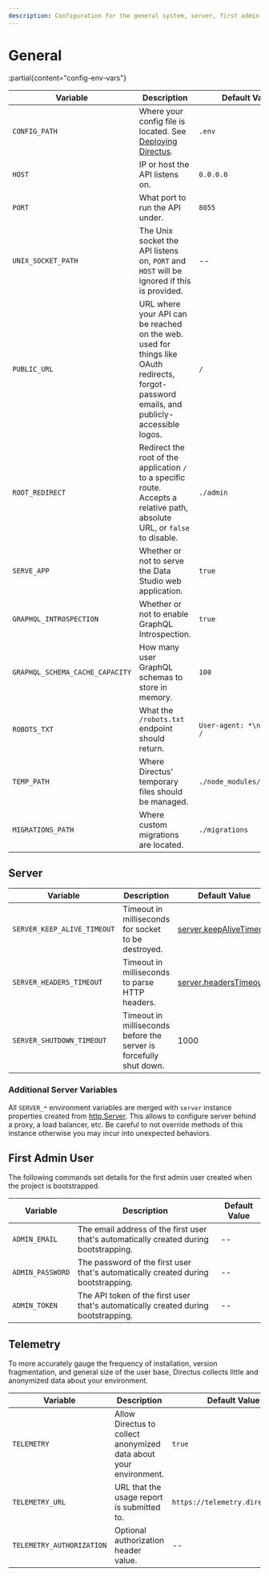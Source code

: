 ```yaml
---
description: Configuration for the general system, server, first admin user, and telemetry.
---
```


# General

:partial{content="config-env-vars"}

| Variable                        | Description                                                                                                                                | Default Value                |
| ------------------------------- | ------------------------------------------------------------------------------------------------------------------------------------------ | ---------------------------- |
| `CONFIG_PATH`                   | Where your config file is located. See [Deploying Directus](/self-hosted/deploying-directus).                                              | `.env`                       |
| `HOST`                          | IP or host the API listens on.                                                                                                             | `0.0.0.0`                    |
| `PORT`                          | What port to run the API under.                                                                                                            | `8055`                       |
| `UNIX_SOCKET_PATH`              | The Unix socket the API listens on, `PORT` and `HOST` will be ignored if this is provided.                                                 | --                           |
| `PUBLIC_URL`                    | URL where your API can be reached on the web. used for things like OAuth redirects, forgot-password emails, and publicly-accessible logos. | `/`                          |
| `ROOT_REDIRECT`                 | Redirect the root of the application `/` to a specific route. Accepts a relative path, absolute URL, or `false` to disable.                | `./admin`                    |
| `SERVE_APP`                     | Whether or not to serve the Data Studio web application.                                                                                   | `true`                       |
| `GRAPHQL_INTROSPECTION`         | Whether or not to enable GraphQL Introspection.                                                                                            | `true`                       |
| `GRAPHQL_SCHEMA_CACHE_CAPACITY` | How many user GraphQL schemas to store in memory.                                                                                          | `100`                        |
| `ROBOTS_TXT`                    | What the `/robots.txt` endpoint should return.                                                                                             | `User-agent: *\nDisallow: /` |
| `TEMP_PATH`                     | Where Directus' temporary files should be managed.                                                                                         | `./node_modules/.directus`   |
| `MIGRATIONS_PATH`               | Where custom migrations are located.                                                                                                       | `./migrations`               |


## Server

| Variable                    | Description                                                        | Default Value                                                                                                |
| --------------------------- | ------------------------------------------------------------------ | ------------------------------------------------------------------------------------------------------------ |
| `SERVER_KEEP_ALIVE_TIMEOUT` | Timeout in milliseconds for socket to be destroyed.                | [server.keepAliveTimeout](https://github.com/nodejs/node/blob/master/doc/api/http.md#serverkeepalivetimeout) |
| `SERVER_HEADERS_TIMEOUT`    | Timeout in milliseconds to parse HTTP headers.                     | [server.headersTimeout](https://github.com/nodejs/node/blob/master/doc/api/http.md#serverheaderstimeout)     |
| `SERVER_SHUTDOWN_TIMEOUT`   | Timeout in milliseconds before the server is forcefully shut down. | 1000                                                                                                         |

### Additional Server Variables
All `SERVER_*` environment variables are merged with `server` instance properties created from [http.Server](https://github.com/nodejs/node/blob/master/doc/api/http.md#class-httpserver). This allows to configure server behind a proxy, a load balancer, etc. Be careful to not override methods of this instance otherwise you may incur into unexpected behaviors.

## First Admin User

The following commands set details for the first admin user created when the project is bootstrapped.

| Variable         | Description                                                                            | Default Value |
| ---------------- | -------------------------------------------------------------------------------------- | ------------- |
| `ADMIN_EMAIL`    | The email address of the first user that's automatically created during bootstrapping. | --            |
| `ADMIN_PASSWORD` | The password of the first user that's automatically created during bootstrapping.      | --            |
| `ADMIN_TOKEN`    | The API token of the first user that's automatically created during bootstrapping.     | --            |

## Telemetry

To more accurately gauge the frequency of installation, version fragmentation, and general size of the user base, Directus collects little and anonymized data about your environment.

| Variable                  | Description                                                       | Default Value                    |
| ------------------------- | ----------------------------------------------------------------- | -------------------------------- |
| `TELEMETRY`               | Allow Directus to collect anonymized data about your environment. | `true`                           |
| `TELEMETRY_URL`           | URL that the usage report is submitted to.                        | `https://telemetry.directus.io/` |
| `TELEMETRY_AUTHORIZATION` | Optional authorization header value.                              | --                               |